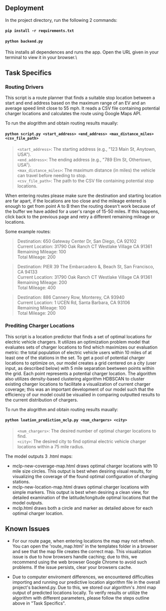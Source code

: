 ## Deployment

In the project directory, run the following 2 commands:

#### `pip install -r requirements.txt`

#### `python backend.py`

This installs all dependences and runs the app. Open the URL given in your terminal to view it in your browser.\

## Task Specifics
### Routing Drivers
This script is a route planner that finds a suitable stop location between a start and end address based on the maximum range of an EV and an average speed limit close to 55 mph. It reads a CSV file containing potential charger locations and calculates the route using Google Maps API.

To run the alogrithm and obtain routing results maually:

#### `python script.py <start_address> <end_address> <max_distance_miles> <csv_file_path>`
> `<start_address>`: The starting address (e.g., "123 Main St, Anytown, USA").  
`<end_address>`: The ending address (e.g., "789 Elm St, Othertown, USA").  
`<max_distance_miles>`: The maximum distance (in miles) the vehicle can travel before needing to stop.  
`<csv_file_path>`: The path to the CSV file containing potential stop locations.

When entering routes please make sure the destination and starting location are far apart, if the locations are too close and the mileage entered is enough to get from point A to B then the routing doesn't work because of the buffer we have added for a user's range of 15-50 miles. If this happens, click back to the previous page and retry a different remaining mileage or locations.

Some example routes:
> Destination: 650 Gateway Center Dr, San Diego, CA 92102  
Current Location: 31790 Oak Ranch CT Westlake Village CA 91361  
Remaining Mileage: 100  
Total Mileage: 200

> Destination: PIER 39 The Embarcadero &, Beach St, San Francisco, CA 94133  
Current Location: 31790 Oak Ranch CT Westlake Village CA 91361  
Remaining Mileage: 200  
Total Mileage: 400

> Destination: 886 Cannery Row, Monterey, CA 93940  
Current Location: 1 UCEN Rd, Santa Barbara, CA 93106  
Remaining Mileage: 100  
Total Mileage: 200

### Prediting Charger Locations
This script is a location predictor that finds a set of optimal locations for electric vehicle chargers. It utilizes an optimization problem model that evaluates sets of charger locations to find which maximizes our evaluation metric: the total population of electric vehicle users within 10 miles of at least one of the stations in the set. To get a pool of potential charger locations to optimize on, our model creates a grid centered on a city (user input, as described below) with 5 mile separation beetween points within the grid. Each point represents a potential charger location. The algorithm also utilizes density-based clustering algorithm HDBSCAN to cluster existing charger locations to facilitate a visualization of current charger coverage; this was an important development of our model such that the efficiency of our model could be visualied in comparing outputted results to the current distribution of chargers.

To run the alogrithm and obtain routing results maually:

#### `python loation_prediction_mclp.py <num_chargers> <city>`
> `<num_chargers>`: The desired number of optimal charger locations to find.  
`<city>`: The desired city to find optimal electric vehicle charger locations within a 75 mile radius.

The model outputs 3 .html maps: 
- mclp-new-coverage-map.html draws optimal charger locations with 10 mile size circles. This output is best when desiring visual results, for visualizing the coverage of the found optimal configuration of charging stations.
- mclp-new-location-map.html draws optimal charger locations with simple markers. This output is best when desiring a clean view, for detailed examination of the latitude/longitude optimal locations that the model outputs. 
- mclp.html draws both a circle and marker as detailed above for each optimal charger location.

## Known Issues

- For our route page, when entering locations the map may not refresh. You can open the 'route_map.html' in the templates folder in a browser and see that the map file creates the correct map. This visualization issue is due to how browsers handle caching; due to this, we recommend using the web browser Google Chrome to avoid such problems. If the issue persists, clear your browsers cache. 

- Due to computer enviroment differences, we encountered difficulties importing and running our predictive location algorithm file in the overall project's backend.py. Due to this, we stored our algorithm's .html map output of predicted locations locally. To verify results or utilize the algorithm with different parameters, please follow the steps outline above in "Task Specifics". 
